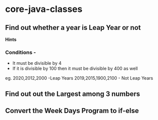 # core-java-classes

## Find out whether a year is Leap Year or not
**Hints**
### Conditions -
* It must be divisible by 4
* If it is divisible by 100 then it must be divisible by 400 as well

eg. 2020,2012,2000 -Leap Years
    2019,2015,1900,2100 - Not Leap Years

## Find out out the Largest among 3 numbers

## Convert the Week Days Program to if-else
